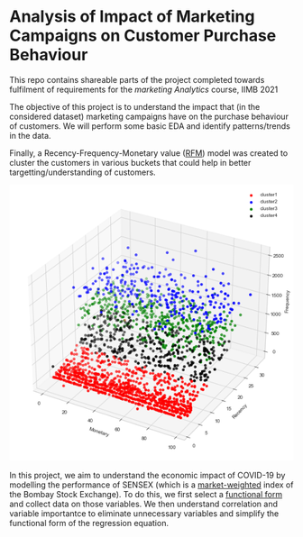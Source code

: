 # Analysis of Impact of Marketing Campaigns on Customer Purchase Behaviour

This repo contains shareable parts of the project completed towards fulfilment of requirements for the *marketing Analytics* course, IIMB 2021

The objective of this project is to understand the impact that (in the considered dataset) marketing campaigns have on the purchase behaviour of customers. We will perform some basic EDA and identify patterns/trends in the data. 

Finally, a Recency-Frequency-Monetary value ([RFM](https://www.investopedia.com/terms/r/rfm-recency-frequency-monetary-value.asp)) model was created to cluster the customers in various buckets that could help in better targetting/understanding of customers.

![RFM clustering](.\images\rfm_cluster_top.png)

In this project, we aim to understand the economic impact of COVID-19 by modelling the performance of SENSEX (which is a [market-weighted](https://en.wikipedia.org/wiki/Capitalization-weighted_index "Weighted-index") index of the Bombay Stock Exchange). To do this, we first select a [functional form](https://cmapskm.ihmc.us/rid=1052458916298_870839951_7777/Functional+form#:~:text=A%20functional%20form%20refers%20to,and%20regressors%20or%20explanatory%20variables.) and collect data on those variables. We then understand correlation and variable importantce to eliminate unnecessary variables and simplify the functional form of the regression equation.